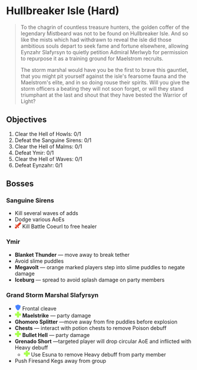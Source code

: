 # Hullbreaker Isle (Hard)

> To the chagrin of countless treasure hunters, the golden coffer of the legendary Mistbeard was not to be found on Hullbreaker Isle. And so like the mists which had withdrawn to reveal the isle did those ambitious souls depart to seek fame and fortune elsewhere, allowing Eynzahr Slafyrsyn to quietly petition Admiral Merlwyb for permission to repurpose it as a training ground for Maelstrom recruits.
>
> The storm marshal would have you be the first to brave this gauntlet, that you might pit yourself against the isle's fearsome fauna and the Maelstrom's elite, and in so doing rouse their spirits. Will you give the storm officers a beating they will not soon forget, or will they stand triumphant at the last and shout that they have bested the Warrior of Light?

## Objectives

1. Clear the Hell of Howls: 0/1
2. Defeat the Sanguine Sirens: 0/1
3. Clear the Hell of Malms: 0/1
4. Defeat Ymir: 0/1
5. Clear the Hell of Waves: 0/1
6. Defeat Eynzahr: 0/1

## Bosses

### Sanguine Sirens

- Kill several waves of adds
- Dodge various AoEs
- ![](/assets/icons/role-dps.png) Kill Battle Coeurl to free healer

### Ymir

- **Blanket Thunder** — move away to break tether
- Avoid slime puddles
- **Megavolt** — orange marked players step into slime puddles to negate damage
- **Iceburg** — spread to avoid splash damage on party members

### Grand Storm Marshal Slafyrsyn

- ![](/assets/icons/role-tank.png) Frontal cleave
- ![](/assets/icons/role-healer.png) **Maelstrike** — party damage
- **Ghomoro Splitter** —move away from fire puddles before explosion
- **Chests** — interact with potion chests to remove Poison debuff
- ![](/assets/icons/role-healer.png) **Bullet Hell** — party damage
- **Grenado Short** —targeted player will drop circular AoE and inflicted with Heavy debuff
    - ![](/assets/icons/role-healer.png) Use Esuna to remove Heavy debuff from party member
- Push Firesand Kegs away from group

